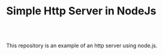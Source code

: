 <h1>Simple Http Server in NodeJs</h1>
<br>
<br>
<p>This repository is an example of an http server using node.js.</p>
